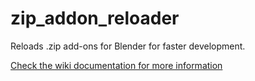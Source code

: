 # zip_addon_reloader
Reloads .zip add-ons for Blender for faster development.

[Check the wiki documentation for more information](https://github.com/ekaj2/zip_addon_reloader/wiki/Documentation)
